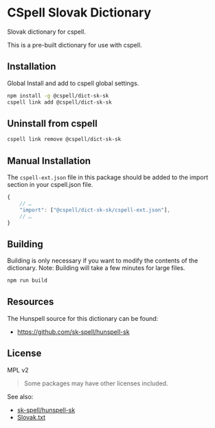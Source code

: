 # CSpell Slovak Dictionary

Slovak dictionary for cspell.

This is a pre-built dictionary for use with cspell.

## Installation

Global Install and add to cspell global settings.

```sh
npm install -g @cspell/dict-sk-sk
cspell link add @cspell/dict-sk-sk
```

## Uninstall from cspell

```sh
cspell link remove @cspell/dict-sk-sk
```

## Manual Installation

The `cspell-ext.json` file in this package should be added to the import section in your cspell.json file.

```javascript
{
    // …
    "import": ["@cspell/dict-sk-sk/cspell-ext.json"],
    // …
}
```

## Building

Building is only necessary if you want to modify the contents of the dictionary. Note: Building will take a few minutes for large files.

```sh
npm run build
```

## Resources

The Hunspell source for this dictionary can be found:

- https://github.com/sk-spell/hunspell-sk

## License

MPL v2

> Some packages may have other licenses included.

See also: 
- [sk-spell/hunspell-sk](https://github.com/sk-spell/hunspell-sk#readme)
- [Slovak.txt](./Slovak.txt)

